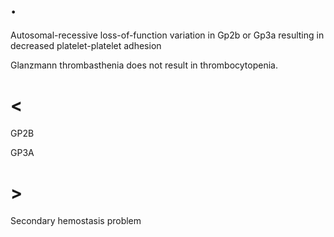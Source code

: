 # .

Autosomal-recessive loss-of-function variation in Gp2b or Gp3a resulting in decreased platelet-platelet adhesion

Glanzmann thrombasthenia does not result in thrombocytopenia.

# <

GP2B

GP3A

# >

Secondary hemostasis problem
